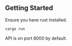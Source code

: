 ## Getting Started

Ensure you have rust installed.

```bash
cargo run
```

API is on port 8000 by default.
